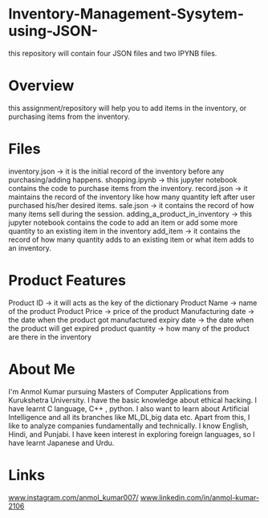 # Inventory-Management-Sysytem-using-JSON-
this repository will contain four JSON files and two IPYNB files.

# Overview
this assignment/repository will help you to add items in the inventory, or purchasing items from the inventory.

# Files
inventory.json -> it is the initial record of the inventory before any purchasing/adding happens.
shopping.ipynb -> this jupyter notebook contains the code to purchase items from the inventory.
record.json -> it maintains the record of the inventory like how many quantity left after user purchased his/her desired items.
sale.json -> it contains the record of how many items sell during the session.
adding_a_product_in_inventory -> this jupyter notebook contains the code to add an item or add some more quantity to an existing item in the inventory
add_item -> it contains the record of how many quantity adds to an existing item or what item adds to an inventory.

# Product Features
Product ID -> it will acts as the key of the dictionary
Product Name -> name of the product
Product Price -> price of the product
Manufacturing date -> the date when the product got manufactured
expiry date -> the date when the product will get expired
product quantity -> how many of the product are there in the inventory 

# About Me
I'm Anmol Kumar pursuing Masters of Computer Applications from Kurukshetra University. I have the basic knowledge about ethical hacking. I have learnt C language, C++ , python.
I also want to learn about Artificial Intelligence and all its branches like ML,DL,big data etc. Apart from this, I like to analyze companies fundamentally and technically. I know English, Hindi, and Punjabi. I have keen interest in exploring foreign languages, so I have learnt Japanese and Urdu.

# Links
www.instagram.com/anmol_kumar007/ 
 www.linkedin.com/in/anmol-kumar-2106
